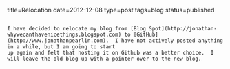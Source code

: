 title=Relocation
date=2012-12-08
type=post
tags=blog
status=published
~~~~~~

I have decided to relocate my blog from [Blog Spot](http://jonathan-whywecanthavenicethings.blogspot.com) to [GitHub](http://www.jonathanpearlin.com).  I have not actively posted anything in a while, but I am going to start
up again and felt that hosting it on Github was a better choice.  I will leave the old blog up with a pointer over to the new blog.